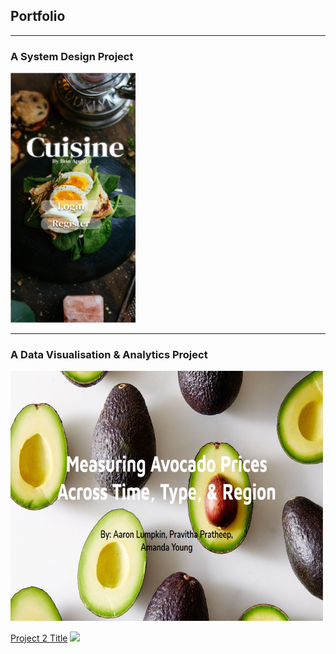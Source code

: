 ## Portfolio

---


<h3>
 A System Design Project 
</h3>
<a href="/cuisine_page">
    <img src="images/Welcoem Page.jpg?raw=true" width="200" height="400" />
</a>

---

<h3>
 A Data Visualisation & Analytics Project
</h3>
<a href="/avocado_page.md">
    <img src="images/avo_front.jpg?raw=true" width="500" height="400" />
</a>
     

[Project 2 Title](/pdf/sample_presentation.pdf)
<img src="images/dummy_thumbnail.jpg?raw=true"/>
<!--
[Project 3 Title](http://example.com/)
<img src="images/dummy_thumbnail.jpg?raw=true"/>
### Category Name 2
- [Project 1 Title](http://example.com/)
- [Project 2 Title](http://example.com/)
- [Project 3 Title](http://example.com/)
- [Project 4 Title](http://example.com/)
- [Project 5 Title](http://example.com/)
<p style="font-size:11px">Page template forked from <a href="https://github.com/evanca/quick-portfolio">evanca</a></p>
-->
<!-- Remove above link if you don't want to attibute -->
